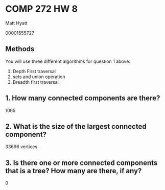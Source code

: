 # COMP 272 HW 8

Matt Hyatt

00001555727

## Methods

You will use three different algorithms for question 1 above.
1. Depth First traversal
2. sets and union operation
3. Breadth first traversal

## 1. How many connected components are there?

1065

## 2. What is the size of the largest connected component?

33696 vertices

## 3. Is there one or more connected components that is a tree? How many are there, if any?

0
